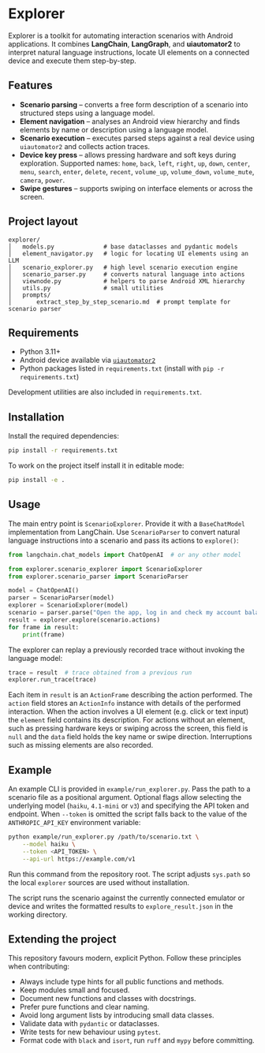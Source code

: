 # Explorer

Explorer is a toolkit for automating interaction scenarios with Android applications. It combines **LangChain**, **LangGraph**, and **uiautomator2** to interpret natural language instructions, locate UI elements on a connected device and execute them step-by-step.

## Features

- **Scenario parsing** – converts a free form description of a scenario into structured steps using a language model.
- **Element navigation** – analyses an Android view hierarchy and finds elements by name or description using a language model.
- **Scenario execution** – executes parsed steps against a real device using `uiautomator2` and collects action traces.
- **Device key press** – allows pressing hardware and soft keys during exploration. Supported names: `home`, `back`, `left`, `right`, `up`, `down`, `center`, `menu`, `search`, `enter`, `delete`, `recent`, `volume_up`, `volume_down`, `volume_mute`, `camera`, `power`.
- **Swipe gestures** – supports swiping on interface elements or across the screen.

## Project layout

```
explorer/
│   models.py              # base dataclasses and pydantic models
│   element_navigator.py   # logic for locating UI elements using an LLM
│   scenario_explorer.py   # high level scenario execution engine
│   scenario_parser.py     # converts natural language into actions
│   viewnode.py            # helpers to parse Android XML hierarchy
│   utils.py               # small utilities
│   prompts/
│       extract_step_by_step_scenario.md  # prompt template for scenario parser
```

## Requirements

- Python 3.11+
- Android device available via [`uiautomator2`](https://github.com/openatx/uiautomator2)
- Python packages listed in `requirements.txt` (install with `pip -r requirements.txt`)

Development utilities are also included in `requirements.txt`.

## Installation

Install the required dependencies:

```bash
pip install -r requirements.txt
```

To work on the project itself install it in editable mode:

```bash
pip install -e .
```

## Usage

The main entry point is `ScenarioExplorer`. Provide it with a `BaseChatModel` implementation from LangChain. Use `ScenarioParser` to convert natural language instructions into a scenario and pass its actions to `explore()`:

```python
from langchain.chat_models import ChatOpenAI  # or any other model

from explorer.scenario_explorer import ScenarioExplorer
from explorer.scenario_parser import ScenarioParser

model = ChatOpenAI()
parser = ScenarioParser(model)
explorer = ScenarioExplorer(model)
scenario = parser.parse("Open the app, log in and check my account balance")
result = explorer.explore(scenario.actions)
for frame in result:
    print(frame)
```

The explorer can replay a previously recorded trace without invoking the language model:

```python
trace = result  # trace obtained from a previous run
explorer.run_trace(trace)
```

Each item in `result` is an `ActionFrame` describing the action performed. The
`action` field stores an `ActionInfo` instance with details of the performed
interaction.  When the action involves a UI element (e.g. click or text
input) the `element` field contains its description.  For actions without an
element, such as pressing hardware keys or swiping across the screen, this
field is `null` and the `data` field holds the key name or swipe direction.
Interruptions such as missing elements are also recorded.

## Example

An example CLI is provided in `example/run_explorer.py`. Pass the path to a
scenario file as a positional argument. Optional flags allow selecting the
underlying model (`haiku`, `4.1-mini` or `v3`) and specifying the API token and
endpoint. When `--token` is omitted the script falls back to the value of the
`ANTHROPIC_API_KEY` environment variable:

```bash
python example/run_explorer.py /path/to/scenario.txt \
    --model haiku \
    --token <API_TOKEN> \
    --api-url https://example.com/v1
```

Run this command from the repository root. The script adjusts ``sys.path`` so
the local ``explorer`` sources are used without installation.

The script runs the scenario against the currently connected emulator or device
and writes the formatted results to `explore_result.json` in the working
directory.

## Extending the project

This repository favours modern, explicit Python. Follow these principles when contributing:

- Always include type hints for all public functions and methods.
- Keep modules small and focused.
- Document new functions and classes with docstrings.
- Prefer pure functions and clear naming.
- Avoid long argument lists by introducing small data classes.
- Validate data with `pydantic` or dataclasses.
- Write tests for new behaviour using `pytest`.
- Format code with `black` and `isort`, run `ruff` and `mypy` before committing.


